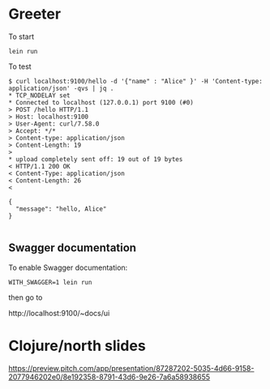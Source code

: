 # Greeter

To start

```
lein run
```


To test


```shell
$ curl localhost:9100/hello -d '{"name" : "Alice" }' -H 'Content-type: application/json' -qvs | jq .
* TCP_NODELAY set
* Connected to localhost (127.0.0.1) port 9100 (#0)
> POST /hello HTTP/1.1
> Host: localhost:9100
> User-Agent: curl/7.58.0
> Accept: */*
> Content-type: application/json
> Content-Length: 19
>
* upload completely sent off: 19 out of 19 bytes
< HTTP/1.1 200 OK
< Content-Type: application/json
< Content-Length: 26
<

{
  "message": "hello, Alice"
}


```

## Swagger documentation


To enable Swagger documentation:

```shell
WITH_SWAGGER=1 lein run
```

then go to

http://localhost:9100/~docs/ui


# Clojure/north slides

https://preview.pitch.com/app/presentation/87287202-5035-4d66-9158-2077946202e0/8e192358-8791-43d6-9e26-7a6a58938655
